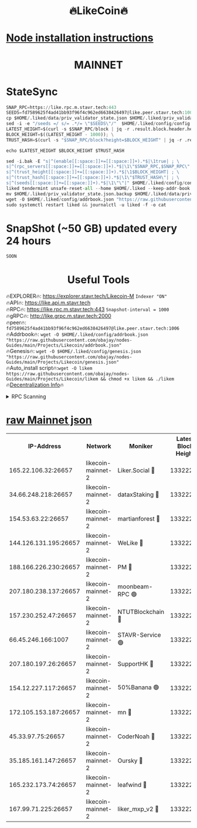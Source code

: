 <h1 align="center"> 🔥LikeCoin🔥</h1>

[Node installation instructions](https://github.com/obajay/nodes-Guides/tree/main/Projects/Likecoin)
=
<h1 align="center"> MAINNET</h1>

# StateSync
```python
SNAP_RPC=https://like.rpc.m.stavr.tech:443
SEEDS=fd7589625f4ad41bb93f96f4c962ed6638426497@like.peer.stavr.tech:1006
cp $HOME/.liked/data/priv_validator_state.json $HOME/.liked/priv_validator_state.json.backup
sed -i -e "/seeds =/ s/= .*/= \"$SEEDS\"/"  $HOME/.liked/config/config.toml
LATEST_HEIGHT=$(curl -s $SNAP_RPC/block | jq -r .result.block.header.height); \
BLOCK_HEIGHT=$((LATEST_HEIGHT - 1000)); \
TRUST_HASH=$(curl -s "$SNAP_RPC/block?height=$BLOCK_HEIGHT" | jq -r .result.block_id.hash)

echo $LATEST_HEIGHT $BLOCK_HEIGHT $TRUST_HASH

sed -i.bak -E "s|^(enable[[:space:]]+=[[:space:]]+).*$|\1true| ; \
s|^(rpc_servers[[:space:]]+=[[:space:]]+).*$|\1\"$SNAP_RPC,$SNAP_RPC\"| ; \
s|^(trust_height[[:space:]]+=[[:space:]]+).*$|\1$BLOCK_HEIGHT| ; \
s|^(trust_hash[[:space:]]+=[[:space:]]+).*$|\1\"$TRUST_HASH\"| ; \
s|^(seeds[[:space:]]+=[[:space:]]+).*$|\1\"\"|" $HOME/.liked/config/config.toml
liked tendermint unsafe-reset-all --home $HOME/.liked --keep-addr-book
mv $HOME/.liked/priv_validator_state.json.backup $HOME/.liked/data/priv_validator_state.json
wget -O $HOME/.liked/config/addrbook.json "https://raw.githubusercontent.com/obajay/nodes-Guides/main/Projects/Likecoin/addrbook.json"
sudo systemctl restart liked && journalctl -u liked -f -o cat
```
# SnapShot (~50 GB) updated every 24 hours
```python
SOON
```

 <h1 align="center"> Useful Tools</h1>

🔥EXPLORER🔥:     https://explorer.stavr.tech/Likecoin-M        `Indexer "ON"` \
🔥API🔥:          https://like.api.m.stavr.tech \
🔥RPC🔥:          https://like.rpc.m.stavr.tech:443              `Snapshot-interval = 1000` \
🔥gRPC🔥:         http://like.grpc.m.stavr.tech:2000 \
🔥peer🔥:         `fd7589625f4ad41bb93f96f4c962ed6638426497@like.peer.stavr.tech:1006` \
🔥Addrbook🔥:  `wget -O $HOME/.liked/config/addrbook.json "https://raw.githubusercontent.com/obajay/nodes-Guides/main/Projects/Likecoin/addrbook.json"` \
🔥Genesis🔥:  `wget -O $HOME/.liked/config/genesis.json "https://raw.githubusercontent.com/obajay/nodes-Guides/main/Projects/Likecoin/genesis.json"` \
🔥Auto_install script🔥:`wget -O likem https://raw.githubusercontent.com/obajay/nodes-Guides/main/Projects/Likecoin/likem && chmod +x likem && ./likem` \
🔥[Decentralization Info](https://github.com/obajay/StateSync-snapshots/tree/main/Projects/Likecoin/Decentralization)🔥


<details>
<summary>RPC Scanning</summary>

<h2 align="center"> We scan nodes in real time every 4 hours. And we provide the final result of RPC endpoints.
We cannot influence the operation of these nodes in any way. </h2>


```python
If Voting Power is higher than 0 --> then the Node is a validator of the network and may be subject to attack and be a potential threat to the chain.
```
```python
We marked such validators with a red symbol
```

</details>

[raw Mainnet json](https://rpc-check.likem.stavr.tech/likem/rpc-likem-result.json)
=


<table><tr><th>IP-Address</th><th>Network</th><th>Moniker</th><th>Latest Block Height</th><th>Earliest Block Height</th><th>Catching Up</th><th>Tx Index</th><th>Voting Power</th><th>Scan Time</th></tr><tr><td>165.22.106.32:26657</td><td>likecoin-mainnet-2</td><td>Liker.Social 🔴</td><td>13322223</td><td>0</td><td>False</td><td>on</td><td>48469963461</td><td>2024-02-29T18:28:02.038501535UTC</td></tr><tr><td>34.66.248.218:26657</td><td>likecoin-mainnet-2</td><td>dataxStaking 🔴</td><td>13322221</td><td>1</td><td>False</td><td>on</td><td>21811661619</td><td>2024-02-29T18:27:53.618370121UTC</td></tr><tr><td>154.53.63.22:26657</td><td>likecoin-mainnet-2</td><td>martianforest 🔴</td><td>13322224</td><td>1</td><td>False</td><td>on</td><td>671011164</td><td>2024-02-29T18:28:07.853181355UTC</td></tr><tr><td>144.126.131.195:26657</td><td>likecoin-mainnet-2</td><td>WeLike 🔴</td><td>13322220</td><td>5101130</td><td>False</td><td>on</td><td>116028092249</td><td>2024-02-29T18:27:45.890744319UTC</td></tr><tr><td>188.166.226.230:26657</td><td>likecoin-mainnet-2</td><td>PM 🔴</td><td>13322224</td><td>7730955</td><td>False</td><td>on</td><td>24821000113</td><td>2024-02-29T18:28:08.790767228UTC</td></tr><tr><td>207.180.238.137:26657</td><td>likecoin-mainnet-2</td><td>moonbeam-RPC 🟢</td><td>13322219</td><td>9234583</td><td>False</td><td>on</td><td>0</td><td>2024-02-29T18:27:41.126254610UTC</td></tr><tr><td>157.230.252.47:26657</td><td>likecoin-mainnet-2</td><td>NTUTBlockchain 🔴</td><td>13322221</td><td>9318400</td><td>False</td><td>on</td><td>890573071</td><td>2024-02-29T18:27:52.951802895UTC</td></tr><tr><td>66.45.246.166:1007</td><td>likecoin-mainnet-2</td><td>STAVR-Service 🟢</td><td>13322222</td><td>11931594</td><td>False</td><td>on</td><td>0</td><td>2024-02-29T18:27:58.852718507UTC</td></tr><tr><td>207.180.197.26:26657</td><td>likecoin-mainnet-2</td><td>SupportHK 🔴</td><td>13322218</td><td>12089921</td><td>False</td><td>on</td><td>8796287753</td><td>2024-02-29T18:27:38.096483968UTC</td></tr><tr><td>154.12.227.117:26657</td><td>likecoin-mainnet-2</td><td>50%Banana 🟢</td><td>13322219</td><td>12611811</td><td>False</td><td>on</td><td>0</td><td>2024-02-29T18:27:40.798197745UTC</td></tr><tr><td>172.105.153.187:26657</td><td>likecoin-mainnet-2</td><td>mn 🔴</td><td>13322227</td><td>12683911</td><td>False</td><td>off</td><td>29062272337</td><td>2024-02-29T18:28:25.753039476UTC</td></tr><tr><td>45.33.97.75:26657</td><td>likecoin-mainnet-2</td><td>CoderNoah 🔴</td><td>13322223</td><td>12741110</td><td>False</td><td>on</td><td>19463723295</td><td>2024-02-29T18:28:05.910636971UTC</td></tr><tr><td>35.185.161.147:26657</td><td>likecoin-mainnet-2</td><td>Oursky 🔴</td><td>13322223</td><td>12887155</td><td>False</td><td>on</td><td>28514516898</td><td>2024-02-29T18:28:06.954395881UTC</td></tr><tr><td>165.232.173.74:26657</td><td>likecoin-mainnet-2</td><td>leafwind 🔴</td><td>13322223</td><td>13238514</td><td>False</td><td>off</td><td>42401995840</td><td>2024-02-29T18:28:05.251792905UTC</td></tr><tr><td>167.99.71.225:26657</td><td>likecoin-mainnet-2</td><td>liker_mxp_v2 🔴</td><td>13322228</td><td>13308679</td><td>False</td><td>off</td><td>26754062810</td><td>2024-02-29T18:28:34.905129187UTC</td></tr></table>
